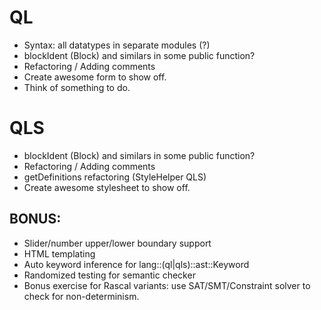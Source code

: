 # QL
* Syntax: all datatypes in separate modules (?)
* blockIdent (<questionIdent>Block) and similars in some public function?
* Refactoring / Adding comments
* Create awesome form to show off.
* Think of something to do.

# QLS
* blockIdent (<questionIdent>Block) and similars in some public function?
* Refactoring / Adding comments
* getDefinitions refactoring (StyleHelper QLS)
* Create awesome stylesheet to show off.

## BONUS:
* Slider/number upper/lower boundary support
* HTML templating
* Auto keyword inference for lang::(ql|qls)::ast::Keyword
* Randomized testing for semantic checker
* Bonus exercise for Rascal variants: use SAT/SMT/Constraint solver to check for non-determinism.

